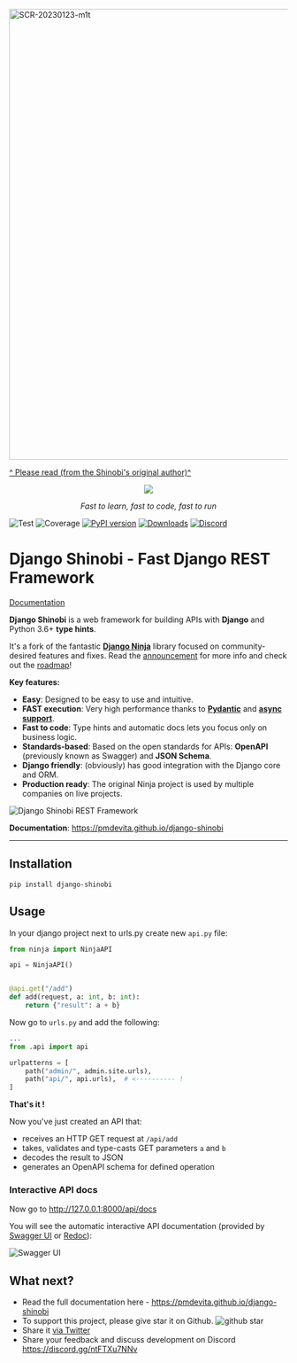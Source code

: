 <a href="https://github.com/vitalik/django-ninja/issues/383"><img width="814" alt="SCR-20230123-m1t" src="https://user-images.githubusercontent.com/95222/214056666-585c0479-c122-4cb3-add4-b8844088ccdd.png"></a>



<a href="https://github.com/vitalik/django-ninja/issues/383">^ Please read (from the Shinobi's original author)^</a>




<p align="center">
  <a href="https://pmdevita.github.io/django-shinobi/"><img src="https://pmdevita.github.io/django-shinobi/img/logo-big.png"></a>
</p>
<p align="center">
    <em>Fast to learn, fast to code, fast to run</em>
</p>


![Test](https://github.com/pmdevita/django-shinobi/actions/workflows/test_full.yml/badge.svg)
![Coverage](https://img.shields.io/codecov/c/github/pmdevita/django-shinobi)
[![PyPI version](https://badge.fury.io/py/django-shinobi.svg)](https://badge.fury.io/py/django-shinobi)
[![Downloads](https://static.pepy.tech/personalized-badge/django-shinobi?period=month&units=international_system&left_color=black&right_color=brightgreen&left_text=downloads/month)](https://pepy.tech/project/django-shinobi)
[![Discord](https://dcbadge.limes.pink/api/server/ntFTXu7NNv?style=flat-square)](https://discord.gg/ntFTXu7NNv)

# Django Shinobi - Fast Django REST Framework

[Documentation](https://pmdevita.github.io/django-shinobi)

**Django Shinobi** is a web framework for building APIs with **Django** and Python 3.6+ **type hints**. 

It's a fork of the fantastic **[Django Ninja](https://github.com/vitalik/django-ninja)** library focused on 
community-desired features and fixes. Read the [announcement](https://github.com/pmdevita/django-shinobi/discussions/5) 
for more info and check out the [roadmap](https://github.com/pmdevita/django-shinobi/discussions/6)!


 **Key features:**

  - **Easy**: Designed to be easy to use and intuitive.
  - **FAST execution**: Very high performance thanks to **<a href="https://pydantic-docs.helpmanual.io" target="_blank">Pydantic</a>** and **<a href="/docs/docs/guides/async-support.md">async support</a>**.
  - **Fast to code**: Type hints and automatic docs lets you focus only on business logic.
  - **Standards-based**: Based on the open standards for APIs: **OpenAPI** (previously known as Swagger) and **JSON Schema**.
  - **Django friendly**: (obviously) has good integration with the Django core and ORM.
  - **Production ready**: The original Ninja project is used by multiple companies on live projects.



![Django Shinobi REST Framework](docs/docs/img/benchmark.png)

**Documentation**: https://pmdevita.github.io/django-shinobi

---

## Installation

```
pip install django-shinobi
```



## Usage


In your django project next to urls.py create new `api.py` file:

```Python
from ninja import NinjaAPI

api = NinjaAPI()


@api.get("/add")
def add(request, a: int, b: int):
    return {"result": a + b}
```


Now go to `urls.py` and add the following:


```Python hl_lines="3 7"
...
from .api import api

urlpatterns = [
    path("admin/", admin.site.urls),
    path("api/", api.urls),  # <---------- !
]
```

**That's it !**

Now you've just created an API that:

 - receives an HTTP GET request at `/api/add`
 - takes, validates and type-casts GET parameters `a` and `b`
 - decodes the result to JSON
 - generates an OpenAPI schema for defined operation

### Interactive API docs

Now go to <a href="http://127.0.0.1:8000/api/docs" target="_blank">http://127.0.0.1:8000/api/docs</a>

You will see the automatic interactive API documentation (provided by <a href="https://github.com/swagger-api/swagger-ui" target="_blank">Swagger UI</a> or <a href="https://github.com/Redocly/redoc" target="_blank">Redoc</a>):


![Swagger UI](docs/docs/img/index-swagger-ui.png)

## What next?

 - Read the full documentation here - https://pmdevita.github.io/django-shinobi
 - To support this project, please give star it on Github. ![github star](docs/docs/img/github-star.png)
 - Share it [via Twitter](https://twitter.com/intent/tweet?text=Check%20out%20Django%20Shinobi%20-%20Fast%20Django%20REST%20Framework%20-%20https%3A%2F%2Fpmdevita.github.io/django-shinobi)
 - Share your feedback and discuss development on Discord https://discord.gg/ntFTXu7NNv
